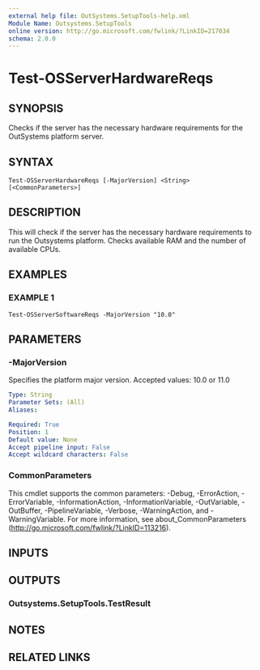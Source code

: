 ```yaml
---
external help file: OutSystems.SetupTools-help.xml
Module Name: Outsystems.SetupTools
online version: http://go.microsoft.com/fwlink/?LinkID=217034
schema: 2.0.0
---
```


# Test-OSServerHardwareReqs

## SYNOPSIS
Checks if the server has the necessary hardware requirements for the OutSystems platform server.

## SYNTAX

```
Test-OSServerHardwareReqs [-MajorVersion] <String> [<CommonParameters>]
```

## DESCRIPTION
This will check if the server has the necessary hardware requirements to run the Outsystems platform.
Checks available RAM and the number of available CPUs.

## EXAMPLES

### EXAMPLE 1
```
Test-OSServerSoftwareReqs -MajorVersion "10.0"
```

## PARAMETERS

### -MajorVersion
Specifies the platform major version.
Accepted values: 10.0 or 11.0

```yaml
Type: String
Parameter Sets: (All)
Aliases:

Required: True
Position: 1
Default value: None
Accept pipeline input: False
Accept wildcard characters: False
```

### CommonParameters
This cmdlet supports the common parameters: -Debug, -ErrorAction, -ErrorVariable, -InformationAction, -InformationVariable, -OutVariable, -OutBuffer, -PipelineVariable, -Verbose, -WarningAction, and -WarningVariable.
For more information, see about_CommonParameters (http://go.microsoft.com/fwlink/?LinkID=113216).

## INPUTS

## OUTPUTS

### Outsystems.SetupTools.TestResult

## NOTES

## RELATED LINKS
